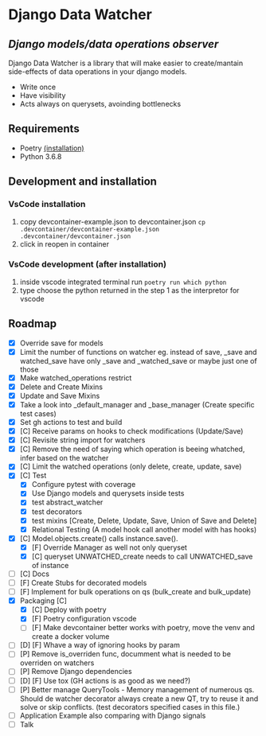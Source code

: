 # Django Data Watcher

## _Django models/data operations observer_

Django Data Watcher is a library that will make easier to create/mantain side-effects of data operations in your django models.

-   Write once
-   Have visibility
-   Acts always on querysets, avoinding bottlenecks

## Requirements

-   Poetry [(installation)](https://python-poetry.org/docs/#installation)
-   Python 3.6.8

## Development and installation

### VsCode installation

1. copy devcontainer-example.json to devcontainer.json `cp .devcontainer/devcontainer-example.json .devcontainer/devcontainer.json`
2. click in reopen in container

### VsCode development (after installation)

1. inside vscode integrated terminal run `poetry run which python`
2. type choose the python returned in the step 1 as the interpretor for vscode

## Roadmap

-   [x] Override save for models
-   [x] Limit the number of functions on watcher eg. instead of save, \_save and watched_save have only \_save and \_watched_save or maybe just one of those
-   [x] Make watched_operations restrict
-   [x] Delete and Create Mixins
-   [x] Update and Save Mixins
-   [x] Take a look into \_default_manager and \_base_manager (Create specific test cases)
-   [x] Set gh actions to test and build
-   [x] [C] Receive params on hooks to check modifications (Update/Save)
-   [x] [C] Revisite string import for watchers
-   [x] [C] Remove the need of saying which operation is beeing whatched, infer based on the watcher
-   [x] [C] Limit the watched operations (only delete, create, update, save)
-   [x] [C] Test
    -   [x] Configure pytest with coverage
    -   [x] Use Django models and querysets inside tests
    -   [x] test abstract_watcher
    -   [x] test decorators
    -   [x] test mixins [Create, Delete, Update, Save, Union of Save and Delete]
    -   [x] Relational Testing (A model hook call another model with has hooks)
-   [x] [C] Model.objects.create() calls instance.save().
    -   [x] [F] Override Manager as well not only queryset
    -   [x] [C] queryset UNWATCHED_create needs to call UNWATCHED_save of instance
-   [ ] [C] Docs
-   [ ] [F] Create Stubs for decorated models
-   [ ] [F] Implement for bulk operations on qs (bulk_create and bulk_update)
-   [x] Packaging [C]
    -   [x] [C] Deploy with poetry
    -   [x] [F] Poetry configuration vscode
    -   [ ] [F] Make devcontainer better works with poetry, move the venv and create a docker volume
-   [ ] [D] [F] Whave a way of ignoring hooks by param
-   [ ] [P] Remove is_overriden func, documment what is needed to be overriden on watchers
-   [ ] [P] Remove Django dependencies
-   [ ] [D] [F] Use tox (GH actions is as good as we need?)
-   [ ] [P] Better manage QueryTools - Memory management of numerous qs. Should de watcher decorator always create a new QT, try to reuse it and solve or skip conflicts. (test decorators specified cases in this file.)
-   [ ] Application Example also comparing with Django signals
-   [ ] Talk
